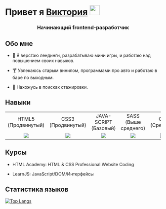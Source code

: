 <h1>Привет я <a href="https://viktoria-w.github.io/portfolio/" target="_blank">Виктория</a> 
<img src="https://github.com/blackcater/blackcater/raw/main/images/Hi.gif" height="32"/></h1>
<h3 align="center">Начинающий frontend-разработчик</h3>
<h2>Обо мне</h2>

* :scroll: Я верстаю лендинги, разрабатываю мини игры, и работаю над повышением своих навыков.

* :cocktail: Увлекаюсь cтарым винилом, программами про авто и работаю в баре по выходным.

* :minidisc: Нахожусь в поисках стажировки.


<h2>Навыки</h2>

<table align="center">
	<tbody align="center">
		<tr>
			<td>HTML5<br>(Продвинутый)</td>
			<td>CSS3<br>(Продвинутый)</td>
      <td>JAVA-SCRIPT<br>(Базовый)</td>
			<td>SASS<br>(Выше среднего)</td>
			<td>GIT<br>(Средний)</td>
      <td>GULP<br>(Базовый)</td>
		</tr>
		<tr>
			<td ><img src="https://img.shields.io/badge/html5-%23E34F26.svg?style=for-the-badge&logo=html5&logoColor=white"/> </td>
			<td><img src="https://img.shields.io/badge/css3-%231572B6.svg?style=for-the-badge&logo=css3&logoColor=white"/></td>
      <td><img src="https://img.shields.io/badge/javascript-%23323330.svg?style=for-the-badge&logo=javascript&logoColor=%23F7DF1E"/></td>
			<td><img src="https://img.shields.io/badge/SASS-hotpink.svg?style=for-the-badge&logo=SASS&logoColor=white"/></td>
			<td><img src="https://img.shields.io/badge/git-%23F05033.svg?style=for-the-badge&logo=git&logoColor=white"/></td>
      <td><img src="https://img.shields.io/badge/GULP-%23CF4647.svg?style=for-the-badge&logo=gulp&logoColor=white"/></td>
		</tr>
	</tbody>
</table>


<h2>Курсы</h2>

* HTML Academy: HTML & CSS Professional Website Coding

* LearnJS: JavaScript/DOM/Интерфейсы


<h2>Статистика языков</h2>

[![Top Langs](https://github-readme-stats.vercel.app/api/top-langs/?username=Viktoria-W)](https://github.com/anuraghazra/github-readme-stats)

